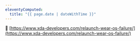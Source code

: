 ```yaml
---
eleventyComputed:
  title: "{{ page.date | dateWithTime }}"
---
```



🔗 [https://www.xda-developers.com/relaunch-wear-os-failure/](https://www.xda-developers.com/relaunch-wear-os-failure/)
